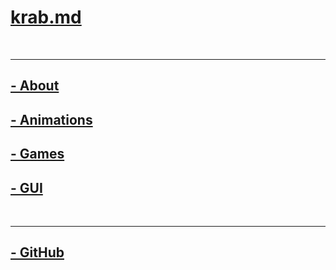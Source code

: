 # [krab.md](./index.html)
<br>

---
## [- About](about/about.html)
## [- Animations](animations/animations.html)
## [- Games](games/games.html)
## [- GUI](gui/gui.html)

<br>

---

## [- GitHub](https://github.com/KrabCode)
